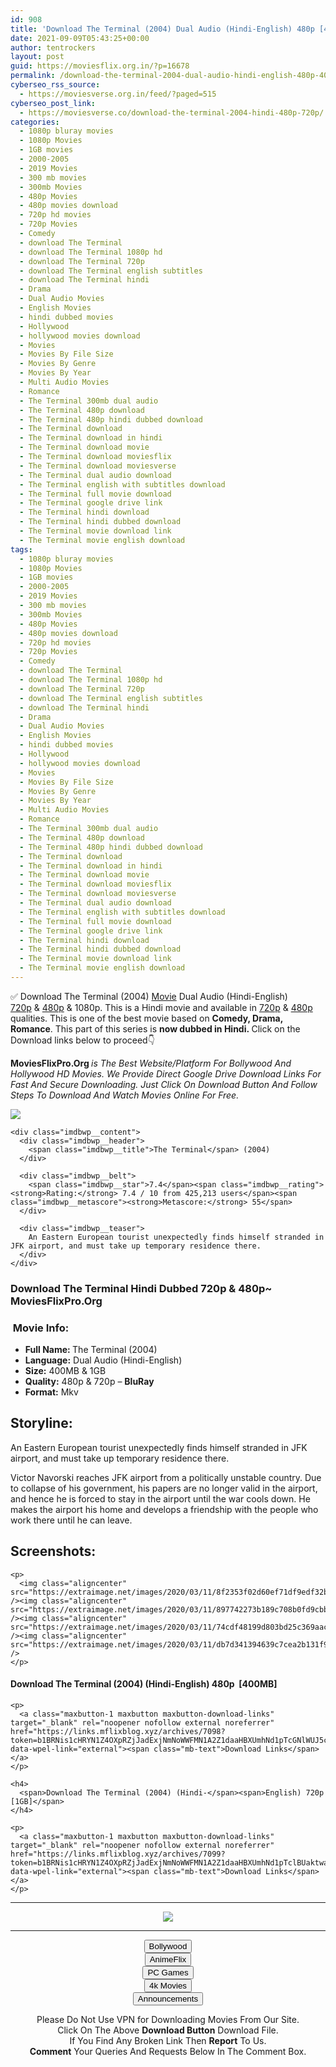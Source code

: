 ```yaml
---
id: 908
title: 'Download The Terminal (2004) Dual Audio (Hindi-English) 480p [400MB] || 720p [1GB]'
date: 2021-09-09T05:43:25+00:00
author: tentrockers
layout: post
guid: https://moviesflix.org.in/?p=16678
permalink: /download-the-terminal-2004-dual-audio-hindi-english-480p-400mb-720p-1gb/
cyberseo_rss_source:
  - https://moviesverse.org.in/feed/?paged=515
cyberseo_post_link:
  - https://moviesverse.co/download-the-terminal-2004-hindi-480p-720p/
categories:
  - 1080p bluray movies
  - 1080p Movies
  - 1GB movies
  - 2000-2005
  - 2019 Movies
  - 300 mb movies
  - 300mb Movies
  - 480p Movies
  - 480p movies download
  - 720p hd movies
  - 720p Movies
  - Comedy
  - download The Terminal
  - download The Terminal 1080p hd
  - download The Terminal 720p
  - download The Terminal english subtitles
  - download The Terminal hindi
  - Drama
  - Dual Audio Movies
  - English Movies
  - hindi dubbed movies
  - Hollywood
  - hollywood movies download
  - Movies
  - Movies By File Size
  - Movies By Genre
  - Movies By Year
  - Multi Audio Movies
  - Romance
  - The Terminal 300mb dual audio
  - The Terminal 480p download
  - The Terminal 480p hindi dubbed download
  - The Terminal download
  - The Terminal download in hindi
  - The Terminal download movie
  - The Terminal download moviesflix
  - The Terminal download moviesverse
  - The Terminal dual audio download
  - The Terminal english with subtitles download
  - The Terminal full movie download
  - The Terminal google drive link
  - The Terminal hindi download
  - The Terminal hindi dubbed download
  - The Terminal movie download link
  - The Terminal movie english download
tags:
  - 1080p bluray movies
  - 1080p Movies
  - 1GB movies
  - 2000-2005
  - 2019 Movies
  - 300 mb movies
  - 300mb Movies
  - 480p Movies
  - 480p movies download
  - 720p hd movies
  - 720p Movies
  - Comedy
  - download The Terminal
  - download The Terminal 1080p hd
  - download The Terminal 720p
  - download The Terminal english subtitles
  - download The Terminal hindi
  - Drama
  - Dual Audio Movies
  - English Movies
  - hindi dubbed movies
  - Hollywood
  - hollywood movies download
  - Movies
  - Movies By File Size
  - Movies By Genre
  - Movies By Year
  - Multi Audio Movies
  - Romance
  - The Terminal 300mb dual audio
  - The Terminal 480p download
  - The Terminal 480p hindi dubbed download
  - The Terminal download
  - The Terminal download in hindi
  - The Terminal download movie
  - The Terminal download moviesflix
  - The Terminal download moviesverse
  - The Terminal dual audio download
  - The Terminal english with subtitles download
  - The Terminal full movie download
  - The Terminal google drive link
  - The Terminal hindi download
  - The Terminal hindi dubbed download
  - The Terminal movie download link
  - The Terminal movie english download
---
```

<div class="thecontent clearfix">
  <p>
    ✅ Download The Terminal (2004) <a href="https://moviesverse.co/category/movies/" data-wpel-link="internal">Movie</a> Dual Audio (Hindi-English) <a href="https://moviesverse.co/720p-movies/" data-wpel-link="internal">720p</a>&nbsp;&&nbsp;<a href="https://moviesverse.co/480p-movies/" data-wpel-link="internal">480p</a> & 1080p. This is a Hindi movie and available in <a href="https://moviesverse.co/720p-movies/" data-wpel-link="internal">720p</a>&nbsp;&&nbsp;<a href="https://moviesverse.co/480p-movies/" data-wpel-link="internal">480p</a> qualities. This is one of the best movie based on <strong>Comedy, Drama, Romance</strong>. This part of this series is <strong>now dubbed in <span>Hindi.&nbsp;</span></strong><span>Click on the Download links below to proceed👇</span>
  </p>
  
  <p>
    <strong><span>MoviesFlixPro.Org&nbsp;</span></strong><em>is The Best Website/Platform For Bollywood And Hollywood HD Movies. We Provide Direct Google Drive Download Links For Fast And Secure Downloading. Just Click On Download Button And Follow Steps To&nbsp;Download And Watch Movies Online For Free.</em>
  </p>
  
  <div class="imdbwp imdbwp--movie dark">
    <div class="imdbwp__thumb">
      <a class="imdbwp__link" target="_blank" title="The Terminal" href="https://www.imdb.com/title/tt0362227/" rel="nofollow external noopener noreferrer" data-wpel-link="external"><img class="imdbwp__img" src="https://m.media-amazon.com/images/M/MV5BMTM1MTIwNTMxOF5BMl5BanBnXkFtZTcwNjIxMjQyMw@@._V1_SX300.jpg" /></a>
    </div>
    
    <div class="imdbwp__content">
      <div class="imdbwp__header">
        <span class="imdbwp__title">The Terminal</span> (2004)
      </div>
      
      <div class="imdbwp__belt">
        <span class="imdbwp__star">7.4</span><span class="imdbwp__rating"><strong>Rating:</strong> 7.4 / 10 from 425,213 users</span><span class="imdbwp__metascore"><strong>Metascore:</strong> 55</span>
      </div>
      
      <div class="imdbwp__teaser">
        An Eastern European tourist unexpectedly finds himself stranded in JFK airport, and must take up temporary residence there.
      </div>
    </div>
  </div>
  
  <h3>
    <span>Download The Terminal Hindi Dubbed 720p & 480p~ MoviesFlixPro.Org</span>
  </h3>
  
  <h3>
    <span>&nbsp;Movie Info:&nbsp;</span>
  </h3>
  
  <ul>
    <li>
      <strong>Full Name: </strong>The Terminal (2004)
    </li>
    <li>
      <strong>Language:</strong> Dual Audio (Hindi-English)
    </li>
    <li>
      <strong>Size:</strong> 400MB & 1GB
    </li>
    <li>
      <strong>Quality:</strong> 480p & 720p – <span><strong>BluRay</strong></span>
    </li>
    <li>
      <strong>Format:</strong>&nbsp;Mkv
    </li>
  </ul>
  
  <h2>
    <span>Storyline:</span>
  </h2>
  
  <p>
    An Eastern European tourist unexpectedly finds himself stranded in JFK airport, and must take up temporary residence there.
  </p>
  
  <div>
    Victor Navorski reaches JFK airport from a politically unstable country. Due to collapse of his government, his papers are no longer valid in the airport, and hence he is forced to stay in the airport until the war cools down. He makes the airport his home and develops a friendship with the people who work there until he can leave.
  </div>
  
  <div class="summary_text">
    <h2>
      <span>Screenshots:</span>
    </h2>
    
    <p>
      <img class="aligncenter" src="https://extraimage.net/images/2020/03/11/8f2353f02d60ef71df9edf32b4abe3a8.jpg" /><img class="aligncenter" src="https://extraimage.net/images/2020/03/11/897742273b189c708b0fd9cbba46da8e.jpg" /><img class="aligncenter" src="https://extraimage.net/images/2020/03/11/74cdf48199d803bd25c369aac1bc60b9.jpg" /><img class="aligncenter" src="https://extraimage.net/images/2020/03/11/db7d341394639c7cea2b131f96a102f9.jpg" />
    </p>
  </div>
  
  <div class="inline canwrap">
    <h4>
      <span>Download The Terminal (2004) (Hindi-English) </span><span>480p&nbsp; [400MB]</span>
    </h4>
    
    <p>
      <a class="maxbutton-1 maxbutton maxbutton-download-links" target="_blank" rel="noopener nofollow external noreferrer" href="https://links.mflixblog.xyz/archives/7098?token=b1BRNis1cHRYN1Z4OXpRZjJadExjNmNoWWFMN1A2Z1daaHBXUmhNd1pTcGNlWUJ5cjExa2l5UVJFMW9FNU8rOA" data-wpel-link="external"><span class="mb-text">Download Links</span></a>
    </p>
    
    <h4>
      <span>Download The Terminal (2004) (Hindi-</span><span>English) 720p [1GB]</span>
    </h4>
    
    <p>
      <a class="maxbutton-1 maxbutton maxbutton-download-links" target="_blank" rel="noopener nofollow external noreferrer" href="https://links.mflixblog.xyz/archives/7099?token=b1BRNis1cHRYN1Z4OXpRZjJadExjNmNoWWFMN1A2Z1daaHBXUmhNd1pTclBUaktwa0hNMFdWMkcvTTh0b2x3aw" data-wpel-link="external"><span class="mb-text">Download Links</span></a>
    </p>
  </div>
</div>

<center>
  </p> 
  
  <hr />
  
  <p>
    <a href="http://gdrivepro.xyz/join.php" data-wpel-link="external" target="_blank" rel="nofollow external noopener noreferrer"><img src="https://i.imgur.com/FhMdWdW.png" /></a>
  </p>
  
  <hr />
  
  <p>
    <a href="https://dogemovies.xyz" target="_blank" data-wpel-link="external" rel="nofollow external noopener noreferrer"><button class="button button5">Bollywood</button></a><br /> <a href="https://animeflix.in" target="_blank" data-wpel-link="external" rel="nofollow external noopener noreferrer"><button class="button button5">AnimeFlix</button></a><br /> <a href="https://gamesflix.net/" target="_blank" data-wpel-link="external" rel="nofollow external noopener noreferrer"><button class="button button5">PC Games</button></a><br /> <a href="https://uhdmovies.in" target="_blank" data-wpel-link="external" rel="nofollow external noopener noreferrer"><button class="button button5">4k Movies</button></a><br /> <a href="https://moviesverse.co/announcements/" target="_blank" data-wpel-link="internal" rel="noopener"><button class="button button5">Announcements</button></a>
  </p>
  
  <div class="alert alert-danger">
    Please Do Not Use VPN for Downloading Movies From Our Site.
  </div>
  
  <div class="alert alert-success">
    Click On The Above <strong>Download Button</strong> Download File.
  </div>
  
  <div class="alert alert-warning">
    If You Find Any Broken Link Then <strong>Report</strong> To Us.
  </div>
  
  <div class="alert alert-info">
    <strong>Comment</strong> Your Queries And Requests Below In The Comment Box.
  </div>
  
  <p>
    </center>
  </p>